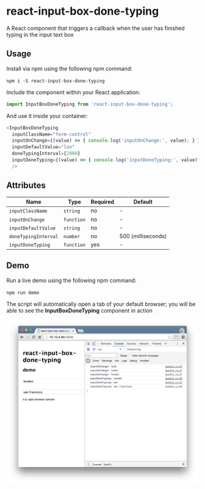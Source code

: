 # react-input-box-done-typing

A React component that triggers a callback when the user has finished typing in the input text box

## Usage

Install via npm using the following npm command:

`npm i -S react-input-box-done-typing`

Include the component within your React application:

```js
import InputBoxDoneTyping from 'react-input-box-done-typing';
```

And use it inside your container:

```js
<InputBoxDoneTyping
  inputClassName="form-control"
  inputOnChange={(value) => { console.log('inputOnChange:', value); } }
  inputDefaultValue="lon"
  doneTypingInterval={2000}
  inputDoneTyping={(value) => { console.log('inputDoneTyping:', value); } }
  />
```

## Attributes

Name | Type | Required | Default
--- | --- | --- | ---
`inputClassName` | `string` | no | -
`inputOnChange` | `function` | no | -
`inputDefaultValue` | `string` | no | -
`doneTypingInterval` | `number` | no | 500 (milliseconds)
`inputDoneTyping` | `function` | yes | -

## Demo

Run a live demo using the following npm command:

`npm run demo`

The script will automatically open a tab of your default browser;
you will be able to see the **InputBoxDoneTyping** component in action

![alt text](demo.png "demo")


